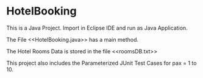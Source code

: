 # HotelBooking
This is a Java Project.
Import in Eclipse IDE and run as Java Application.

The File <<HotelBooking.java>> has a main method.

The Hotel Rooms Data is stored in the file <<roomsDB.txt>>

This project also includes the Parameterized JUnit Test Cases for pax = 1 to 10.
